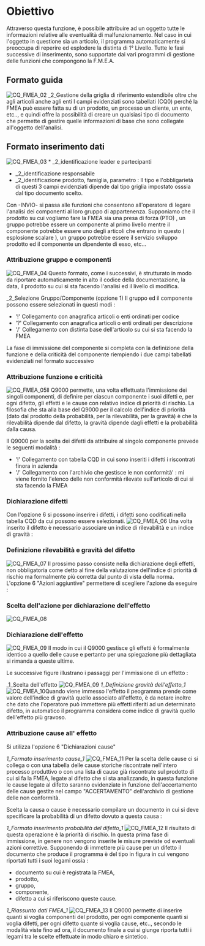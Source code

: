 # Obiettivo
Attraverso questa funzione, è possibile attribuire ad un oggetto tutte le informazioni relative alle eventualità di malfunzionamento. Nel caso in cui l'oggetto in questione sia un articolo, il programma automaticamente si preoccupa di reperire ed esplodere la distinta di 1° Livello. Tutte le fasi successive di inserimento, sono supportate dai vari programmi di gestione delle funzioni che compongono la F.M.E.A.

## Formato guida
![CQ_FMEA_02](http://localhost:3000/immagini/MBDOC_OGG-P_CQFM10/CQ_FMEA_02.png)
_2_Gestione della griglia di riferimento estendibile oltre che agli articoli anche agli enti
I campi evidenziati sono tabellati (CQ0) perché la FMEA può essere fatta su di un prodotto, un processo un cliente, un ente, etc.., e quindi offre la possibilità di creare un qualsiasi tipo di documento che permette di gestire quelle informazioni di base che sono collegate all'oggetto dell'analisi.

## Formato inserimento dati
![CQ_FMEA_03](http://localhost:3000/immagini/MBDOC_OGG-P_CQFM10/CQ_FMEA_03.png) * _2_identificazione leader e partecipanti
 * _2_identificazione responsabile
 * _2_identificazione prodotto, famiglia, parametro :  Il tipo e l'obbligarietà di questi 3 campi evidenziati dipende dal tipo griglia impostato osssia dal tipo documento scelto.

Con -INVIO- si passa alle funzioni che consentono all'operatore di legare l'analisi dei componenti al loro gruppo di appartenenza. Supponiamo che il prodotto su cui vogliamo fare la FMEA sia una presa di forza (PTO) , un gruppo potrebbe essere un componente al primo livello mentre il componente potrebbe essere uno degli articoli che entrano in questo ( esplosione scalare ), un gruppo potrebbe essere il servizio sviluppo prodotto  ed il componente un dipendente di esso, etc...

### Attribuzione gruppo e componenti
![CQ_FMEA_04](http://localhost:3000/immagini/MBDOC_OGG-P_CQFM10/CQ_FMEA_04.png)
Questo formato, come i successivi, è strutturato in modo da riportare automaticamente in alto il codice della documentazione, la data, il prodotto su cui si sta facendo l'analisi ed il livello di modifica.

_2_Selezione Gruppo/Componente (opzione 1)
Il gruppo ed il componente possono essere selezionati in questi modi : 
 * '!'  Collegamento con anagrafica articoli o enti ordinati per  codice
 * '?'  Collegamento con anagrafica articoli o enti ordinati per descrizione
 * '/' Collegamento con distinta base dell'articolo su cui si sta facendo la FMEA

La fase di immissione del componente si completa con la definizione della funzione e della criticità del componente riempiendo i due campi tabellati evidenziati nel formato successivo

### Attribuzione funzione e criticità
![CQ_FMEA_05](http://localhost:3000/immagini/MBDOC_OGG-P_CQFM10/CQ_FMEA_05.png)Il Q9000 permette, una volta effettuata l'immissione dei singoli componenti, di definire per ciascun componente i suoi difetti e, per ogni difetto, gli effetti e le cause con relativo indice di priorità di rischio. La filosofia che sta alla base del Q9000 per il calcolo dell'indice di priorità (dato dal prodotto della probabilità, per la rilevabilità, per la gravità) è che la rilevabilità  dipende dal difetto, la gravità dipende dagli effetti e la probabilità dalla causa.

Il Q9000  per la scelta dei difetti da attribuire al singolo componente prevede le seguenti modalità : 
 * '!' Collegamento con tabella CQD in cui sono inseriti i difetti i riscontrati finora in azienda
 * '/'  Collegamento con l'archivio che gestisce le non conformità' :  mi viene fornito l'elenco delle non conformità rilevate sull'articolo di cui si sta facendo la FMEA

### Dichiarazione difetti
Con l'opzione 6 si possono inserire i difetti, i difetti sono codificati nella tabella CQD da cui possono essere selezionati.
![CQ_FMEA_06](http://localhost:3000/immagini/MBDOC_OGG-P_CQFM10/CQ_FMEA_06.png)
Una volta inserito il difetto è necessario associare un indice di rilevabilità e un indice di gravità : 

### Definizione rilevabilità e gravità del difetto
![CQ_FMEA_07](http://localhost:3000/immagini/MBDOC_OGG-P_CQFM10/CQ_FMEA_07.png)
Il prossimo passo consiste nella dichiarazione degli effetti, non obbligatoria come detto al fine della valutazione dell'indice di priorità di rischio ma formalmente più corretta dal punto di vista della norma. L'opzione 6 "Azioni aggiuntive" permettere di scegliere l'azione da eseguire : 

### Scelta dell'azione per dichiarazione dell'effetto
![CQ_FMEA_08](http://localhost:3000/immagini/MBDOC_OGG-P_CQFM10/CQ_FMEA_08.png)
### Dichiarazione dell'effetto
![CQ_FMEA_09](http://localhost:3000/immagini/MBDOC_OGG-P_CQFM10/CQ_FMEA_09.png)
Il modo in cui il Q9000 gestisce gli effetti è formalmente identico a quello delle cause e pertanto per una spiegazione più dettagliata si rimanda a queste ultime.

Le successive figure illustrano i passaggi per l'immissione di un effetto : 

_1_Scelta dell'effetto
![CQ_FMEA_09](http://localhost:3000/immagini/MBDOC_OGG-P_CQFM10/CQ_FMEA_09.png)
_1_Definizione gravità dell'effetto_1_
![CQ_FMEA_10](http://localhost:3000/immagini/MBDOC_OGG-P_CQFM10/CQ_FMEA_10.png)Quando viene immesso l'effetto il peogramma prende come valore dell'indice di gravità quello associato all'effetto, è da notare inoltre che dato che l'operatore può immettere più effetti riferiti ad un determinato difetto, in automatico il programma considera come indice di gravità quello dell'effetto più gravoso.

### Attribuzione cause all' effetto
Si utilizza l'opzione 6 "Dichiarazioni cause"

_1_Formato inserimento cause_1_
![CQ_FMEA_11](http://localhost:3000/immagini/MBDOC_OGG-P_CQFM10/CQ_FMEA_11.png)
Per la scelta delle cause ci si collega o con una tabella delle cause storiche riscontrate nell'intero processo produttivo o con una lista di cause già riscontrate sul prodotto di cui si fa la FMEA, legate al difetto che si sta analizzando, in questa funzione le cause legate al difetto saranno evidenziate in funzione dell'accertamento delle cause gestite nel campo "ACCERTAMENTO" dell'archivio di gestione delle non conformità.

Scelta la causa o cause è necessario compilare un documento in cui si deve specificare la probabilità di un difetto dovuto a questa causa : 

_1_Formato inserimento probabilità del difetto_1_
![CQ_FMEA_12](http://localhost:3000/immagini/MBDOC_OGG-P_CQFM10/CQ_FMEA_12.png)
Il risultato di questa operazione è la priorità di rischio.
In questa prima fase di immissione, in genere non vengono inserite le misure previste od eventuali azioni correttive.
Supponendo di immettere più cause per un difetto il documento che produce il programma è del tipo in figura in cui vengono riportati tutti i suoi legami ossia : 
 * documento su cui è registrata la FMEA,
 * prodotto,
 * gruppo,
 * componente,
 * difetto a cui si riferiscono queste cause.

_1_Riassunto dati FMEA_1_
![CQ_FMEA_13](http://localhost:3000/immagini/MBDOC_OGG-P_CQFM10/CQ_FMEA_13.png)
Il Q9000 permette di inserire quanti si voglia componenti del prodotto, per ogni componente quanti si voglia difetti, per ogni difetto quante si voglia cause, etc.., secondo le modalità viste fino ad ora, il documento finale a cui si giunge riporta tutti i legami tra le scelte effettuate in modo chiaro e sintetico.
